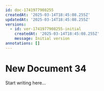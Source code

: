 ```yaml
---
id: doc-1741977908255
createdAt: '2025-03-14T18:45:08.255Z'
updatedAt: '2025-03-14T18:45:08.255Z'
versions:
  - id: ver-1741977908255-initial
    createdAt: '2025-03-14T18:45:08.255Z'
    message: Initial version
annotations: []
---
```

# New Document 34

Start writing here...
